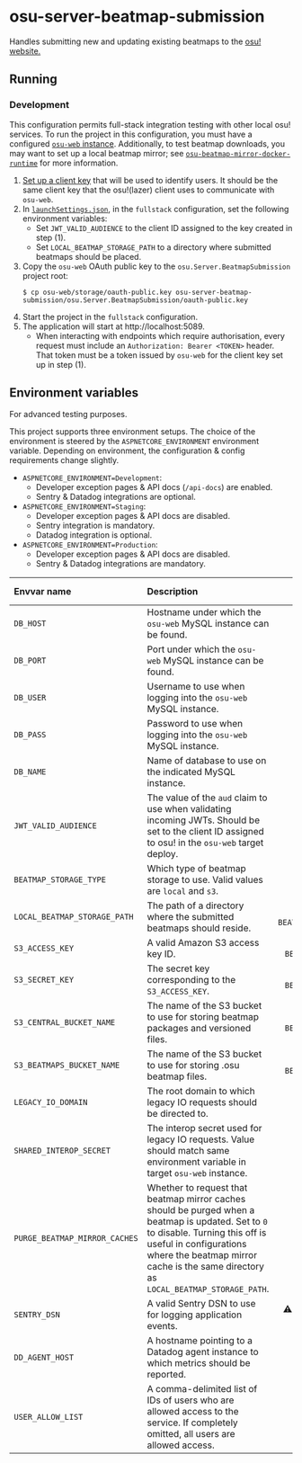 # osu-server-beatmap-submission

Handles submitting new and updating existing beatmaps to the [osu! website.](https://osu.ppy.sh/)

## Running

### Development

This configuration permits full-stack integration testing with other local osu! services.
To run the project in this configuration, you must have a configured [`osu-web` instance](https://github.com/ppy/osu-web/blob/master/SETUP.md).
Additionally, to test beatmap downloads, you may want to set up a local beatmap mirror; see [`osu-beatmap-mirror-docker-runtime`](https://github.com/ThePooN/osu-beatmap-mirror-docker-runtime) for more information.

1. [Set up a client key](https://github.com/ppy/osu-web/blob/master/SETUP.md#use-the-api-from-osu) that will be used to identify users. It should be the same client key that the osu!(lazer) client uses to communicate with `osu-web`.
2. In [`launchSettings.json`](osu.Server.BeatmapSubmission/Properties/launchSettings.json), in the `fullstack` configuration, set the following environment variables:
   - Set `JWT_VALID_AUDIENCE` to the client ID assigned to the key created in step (1).
   - Set `LOCAL_BEATMAP_STORAGE_PATH` to a directory where submitted beatmaps should be placed.
3. Copy the `osu-web` OAuth public key to the `osu.Server.BeatmapSubmission` project root:
   ```
   $ cp osu-web/storage/oauth-public.key osu-server-beatmap-submission/osu.Server.BeatmapSubmission/oauth-public.key
   ```
4. Start the project in the `fullstack` configuration.
5. The application will start at http://localhost:5089.
   - When interacting with endpoints which require authorisation, every request must include an `Authorization: Bearer <TOKEN>` header. That token must be a token issued by `osu-web` for the client key set up in step (1).

## Environment variables

For advanced testing purposes.

This project supports three environment setups.
The choice of the environment is steered by the `ASPNETCORE_ENVIRONMENT` environment variable.
Depending on environment, the configuration & config requirements change slightly.

- `ASPNETCORE_ENVIRONMENT=Development`:
  - Developer exception pages & API docs (`/api-docs`) are enabled.
  - Sentry & Datadog integrations are optional.
- `ASPNETCORE_ENVIRONMENT=Staging`:
   - Developer exception pages & API docs are disabled.
   - Sentry integration is mandatory.
   - Datadog integration is optional.
- `ASPNETCORE_ENVIRONMENT=Production`:
   - Developer exception pages & API docs are disabled.
   - Sentry & Datadog integrations are mandatory.

| Envvar name                   | Description                                                                                                                                                                                                                                         |              Mandatory?               | Default value |
|:------------------------------|:----------------------------------------------------------------------------------------------------------------------------------------------------------------------------------------------------------------------------------------------------|:-------------------------------------:|:--------------|
| `DB_HOST`                     | Hostname under which the `osu-web` MySQL instance can be found.                                                                                                                                                                                     |                 ❌ No                  | `localhost`   |
| `DB_PORT`                     | Port under which the `osu-web` MySQL instance can be found.                                                                                                                                                                                         |                 ❌ No                  | `3306`        |
| `DB_USER`                     | Username to use when logging into the `osu-web` MySQL instance.                                                                                                                                                                                     |                 ❌ No                  | `root`        |
| `DB_PASS`                     | Password to use when logging into the `osu-web` MySQL instance.                                                                                                                                                                                     |                 ❌ No                  | `""`          |
| `DB_NAME`                     | Name of database to use on the indicated MySQL instance.                                                                                                                                                                                            |                 ❌ No                  | `osu`         |
| `JWT_VALID_AUDIENCE`          | The value of the `aud` claim to use when validating incoming JWTs. Should be set to the client ID assigned to osu! in the `osu-web` target deploy.                                                                                                  |                ✔️ Yes                 | None          |
| `BEATMAP_STORAGE_TYPE`        | Which type of beatmap storage to use. Valid values are `local` and `s3`.                                                                                                                                                                            |                ✔️ Yes                 | None          |
| `LOCAL_BEATMAP_STORAGE_PATH`  | The path of a directory where the submitted beatmaps should reside.                                                                                                                                                                                 |  ⚠️ If `BEATMAP_STORAGE_TYPE=local`   | None          |
| `S3_ACCESS_KEY`               | A valid Amazon S3 access key ID.                                                                                                                                                                                                                    |    ⚠ If `BEATMAP_STORAGE_TYPE=s3`     | None          |
| `S3_SECRET_KEY`               | The secret key corresponding to the `S3_ACCESS_KEY`.                                                                                                                                                                                                |    ⚠ If `BEATMAP_STORAGE_TYPE=s3`     | None          |
| `S3_CENTRAL_BUCKET_NAME`      | The name of the S3 bucket to use for storing beatmap packages and versioned files.                                                                                                                                                                  |    ⚠ If `BEATMAP_STORAGE_TYPE=s3`     | None          |
| `S3_BEATMAPS_BUCKET_NAME`     | The name of the S3 bucket to use for storing .osu beatmap files.                                                                                                                                                                                    |    ⚠ If `BEATMAP_STORAGE_TYPE=s3`     | None          |
| `LEGACY_IO_DOMAIN`            | The root domain to which legacy IO requests should be directed to.                                                                                                                                                                                  |                ✔️ Yes                 | None          |
| `SHARED_INTEROP_SECRET`       | The interop secret used for legacy IO requests. Value should match same environment variable in target `osu-web` instance.                                                                                                                          |                ✔️ Yes                 | None          |
| `PURGE_BEATMAP_MIRROR_CACHES` | Whether to request that beatmap mirror caches should be purged when a beatmap is updated. Set to `0` to disable. Turning this off is useful in configurations where the beatmap mirror cache is the same directory as `LOCAL_BEATMAP_STORAGE_PATH`. |                 ❌ No                  | `1`           |
| `SENTRY_DSN`                  | A valid Sentry DSN to use for logging application events.                                                                                                                                                                                           | ⚠ In staging & production environment | None          | 
| `DD_AGENT_HOST`               | A hostname pointing to a Datadog agent instance to which metrics should be reported.                                                                                                                                                                |      ⚠ In production environment      | None          | 
| `USER_ALLOW_LIST`             | A comma-delimited list of IDs of users who are allowed access to the service. If completely omitted, all users are allowed access.                                                                                                                  |                 ❌ No                  | None          |